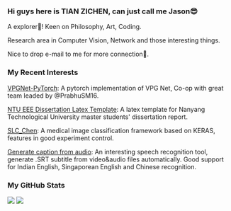 ### Hi guys here is TIAN ZICHEN, can just call me Jason😎
A explorer👀! Keen on Philosophy, Art, Coding.

Research area in Computer Vision, Network and those interesting things.

Nice to drop e-mail to me for more connection🎨.

<!--
My mainpage under construction: [doem97's main page](https://doem97.github.io/)
-->

### My Recent Interests

[VPGNet-PyTorch](https://github.com/PrabhuSM16/VPGNet-Pytorch): A pytorch implementation of VPG Net, Co-op with great team leaded by @PrabhuSM16.

[NTU EEE Dissertation Latex Template](https://github.com/doem97/NTU-EEE-MSc-Dissertation-Template): A latex template for Nanyang Technological University master students' dissertation report.

[SLC_Chen](https://github.com/doem97/SLC_chen): A medical image classification framework based on KERAS, features in good experiment control.

[Generate caption from audio](https://github.com/doem97/audio_to_SRT): An interesting speech recognition tool, generate .SRT subtitle from video&audio files automatically. Good support for Indian English, Singaporean English and Chinese recognition.


### My GitHub Stats
![](https://github-readme-stats.vercel.app/api/top-langs/?username=doem97&layout=compact)
![](https://github-readme-stats.vercel.app/api?username=doem97&show_icons=true&count_private=true&hide=prs&line_height=24)
